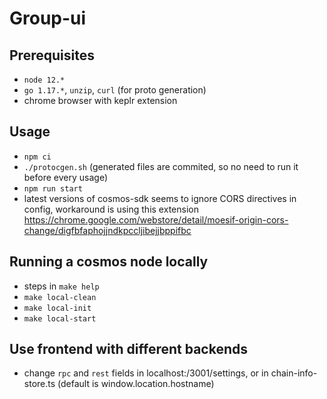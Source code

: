 # Group-ui

## Prerequisites
- `node 12.*`
- `go 1.17.*`, `unzip`, `curl` (for proto generation)
- chrome browser with keplr extension
 
## Usage
- `npm ci`
- `./protocgen.sh` (generated files are commited, so no need to run it before every usage)
- `npm run start`
- latest versions of cosmos-sdk seems to ignore CORS directives in config, workaround is using this extension https://chrome.google.com/webstore/detail/moesif-origin-cors-change/digfbfaphojjndkpccljibejjbppifbc

## Running a cosmos node locally
- steps in `make help`
- `make local-clean`
- `make local-init`
- `make local-start`

## Use frontend with different backends
- change `rpc` and `rest` fields in localhost:/3001/settings, or in chain-info-store.ts (default is window.location.hostname)
